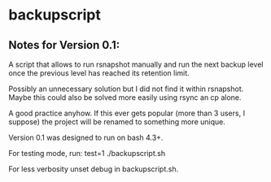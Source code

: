 backupscript
============

Notes for Version 0.1:
----------------------

A script that allows to run rsnapshot manually and run the next backup level once the previous level has reached its retention limit.

Possibly an unnecessary solution but I did not find it within rsnapshot. Maybe this could also be solved more easily using rsync an cp alone.

A good practice anyhow. If this ever gets popular (more than 3 users, I suppose) the project will be renamed to something more unique.

Version 0.1 was designed to run on bash 4.3+.

For testing mode, run:
test=1 ./backupscript.sh

For less verbosity unset debug in backupscript.sh.
